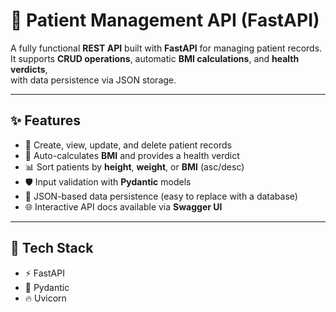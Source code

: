 # 🏥 Patient Management API (FastAPI)

A fully functional **REST API** built with **FastAPI** for managing patient records.  
It supports **CRUD operations**, automatic **BMI calculations**, and **health verdicts**,  
with data persistence via JSON storage.  

---

## ✨ Features  
- 📌 Create, view, update, and delete patient records  
- 🧮 Auto-calculates **BMI** and provides a health verdict  
- 📊 Sort patients by **height**, **weight**, or **BMI** (asc/desc)  
- 🛡️ Input validation with **Pydantic** models  
- 💾 JSON-based data persistence (easy to replace with a database)  
- 🌐 Interactive API docs available via **Swagger UI**  

---

## 🚀 Tech Stack  
- ⚡ FastAPI  
- 🧩 Pydantic  
- 🔥 Uvicorn  
